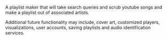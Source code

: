 A playlist maker that will take search queries and scrub youtube songs and make a playlist out of associated artists.

Additional future functionality may include, cover art, customized players, visualizations, user accounts, saving playlists and audio identification services.